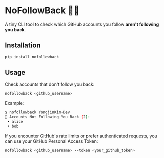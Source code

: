 # NoFollowBack 🕵️‍♀️

A tiny CLI tool to check which GitHub accounts you follow **aren't following you back**.

## Installation

```bash
pip install nofollowback
```

## Usage

Check accounts that don't follow you back:

```bash
nofollowback <github_username>
```

Example:

```bash
$ nofollowback YongjinKim-Dev
🚫 Accounts Not Following You Back (2):
 • alice
 • bob
```

If you encounter GitHub's rate limits or prefer authenticated requests, you can use your GitHub Personal Access Token:

```bash
nofollowback <github_username> --token <your_github_token>
```